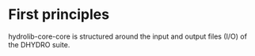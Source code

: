 # First principles

hydrolib-core-core is structured around the input and output files (I/O) of the DHYDRO suite.
